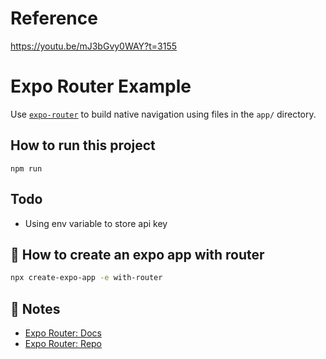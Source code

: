 # Reference
<https://youtu.be/mJ3bGvy0WAY?t=3155>

# Expo Router Example

Use [`expo-router`](https://expo.github.io/router) to build native navigation using files in the `app/` directory.

## How to run this project

```
npm run
```


## Todo
- Using env variable to store api key

## 🚀 How to create an expo app with router

```sh
npx create-expo-app -e with-router
```

## 📝 Notes

- [Expo Router: Docs](https://expo.github.io/router)
- [Expo Router: Repo](https://github.com/expo/router)
